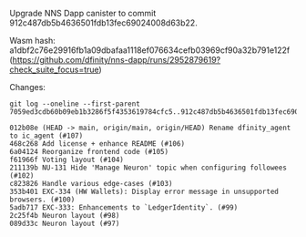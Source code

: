 Upgrade NNS Dapp canister to commit 912c487db5b4636501fdb13fec69024008d63b22.

Wasm hash: a1dbf2c76e29916fb1a09dbafaa1118ef076634cefb03969cf90a32b791e122f (https://github.com/dfinity/nns-dapp/runs/2952879619?check_suite_focus=true)

Changes:

```
git log --oneline --first-parent 7059ed3cdb60b09eb1b3286f5f4353619784cfc5..912c487db5b4636501fdb13fec69024008d63b22

012b08e (HEAD -> main, origin/main, origin/HEAD) Rename dfinity_agent to ic_agent (#107)
468c268 Add license + enhance README (#106)
6a04124 Reorganize frontend code (#105)
f61966f Voting layout (#104)
211139b NU-131 Hide 'Manage Neuron' topic when configuring followees (#102)
c823826 Handle various edge-cases (#103)
353b401 EXC-334 (HW Wallets): Display error message in unsupported browsers. (#100)
5adb717 EXC-333: Enhancements to `LedgerIdentity`. (#99)
2c25f4b Neuron layout (#98)
089d33c Neuron layout (#97)
```
